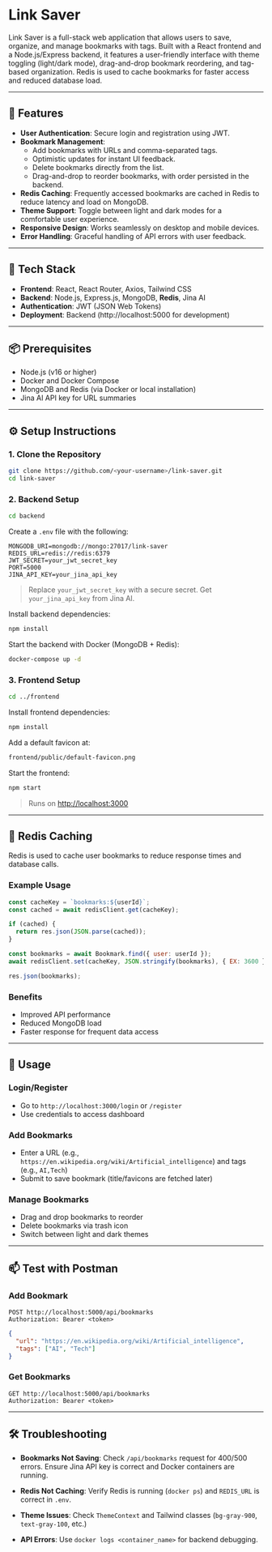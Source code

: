 
# Link Saver

Link Saver is a full-stack web application that allows users to save, organize, and manage bookmarks with tags. Built with a React frontend and a Node.js/Express backend, it features a user-friendly interface with theme toggling (light/dark mode), drag-and-drop bookmark reordering, and tag-based organization. Redis is used to cache bookmarks for faster access and reduced database load.

---

## 🚀 Features

- **User Authentication**: Secure login and registration using JWT.
- **Bookmark Management**:
  - Add bookmarks with URLs and comma-separated tags.
  - Optimistic updates for instant UI feedback.
  - Delete bookmarks directly from the list.
  - Drag-and-drop to reorder bookmarks, with order persisted in the backend.
- **Redis Caching**: Frequently accessed bookmarks are cached in Redis to reduce latency and load on MongoDB.
- **Theme Support**: Toggle between light and dark modes for a comfortable user experience.
- **Responsive Design**: Works seamlessly on desktop and mobile devices.
- **Error Handling**: Graceful handling of API errors with user feedback.

---

## 🧰 Tech Stack

- **Frontend**: React, React Router, Axios, Tailwind CSS
- **Backend**: Node.js, Express.js, MongoDB, **Redis**, Jina AI
- **Authentication**: JWT (JSON Web Tokens)
- **Deployment**: Backend (http://localhost:5000 for development)

---

## 📦 Prerequisites

- Node.js (v16 or higher)
- Docker and Docker Compose
- MongoDB and Redis (via Docker or local installation)
- Jina AI API key for URL summaries

---

## ⚙️ Setup Instructions

### 1. Clone the Repository

```bash
git clone https://github.com/<your-username>/link-saver.git
cd link-saver
````

### 2. Backend Setup

```bash
cd backend
```

Create a `.env` file with the following:

```
MONGODB_URI=mongodb://mongo:27017/link-saver  
REDIS_URL=redis://redis:6379  
JWT_SECRET=your_jwt_secret_key  
PORT=5000  
JINA_API_KEY=your_jina_api_key  
```

> Replace `your_jwt_secret_key` with a secure secret.
> Get `your_jina_api_key` from Jina AI.

Install backend dependencies:

```bash
npm install
```

Start the backend with Docker (MongoDB + Redis):

```bash
docker-compose up -d
```

### 3. Frontend Setup

```bash
cd ../frontend
```

Install frontend dependencies:

```bash
npm install
```

Add a default favicon at:

```bash
frontend/public/default-favicon.png
```

Start the frontend:

```bash
npm start
```

> Runs on [http://localhost:3000](http://localhost:3000)

---

## 📌 Redis Caching

Redis is used to cache user bookmarks to reduce response times and database calls.

### Example Usage

```js
const cacheKey = `bookmarks:${userId}`;
const cached = await redisClient.get(cacheKey);

if (cached) {
  return res.json(JSON.parse(cached));
}

const bookmarks = await Bookmark.find({ user: userId });
await redisClient.set(cacheKey, JSON.stringify(bookmarks), { EX: 3600 }); // Cache for 1 hour

res.json(bookmarks);
```

### Benefits

* Improved API performance
* Reduced MongoDB load
* Faster response for frequent data access

---

## 🧪 Usage

### Login/Register

* Go to `http://localhost:3000/login` or `/register`
* Use credentials to access dashboard

### Add Bookmarks

* Enter a URL (e.g., `https://en.wikipedia.org/wiki/Artificial_intelligence`) and tags (e.g., `AI,Tech`)
* Submit to save bookmark (title/favicons are fetched later)

### Manage Bookmarks

* Drag and drop bookmarks to reorder
* Delete bookmarks via trash icon
* Switch between light and dark themes

---

## 📫 Test with Postman

### Add Bookmark

```
POST http://localhost:5000/api/bookmarks  
Authorization: Bearer <token>
```

```json
{
  "url": "https://en.wikipedia.org/wiki/Artificial_intelligence",
  "tags": ["AI", "Tech"]
}
```

### Get Bookmarks

```
GET http://localhost:5000/api/bookmarks  
Authorization: Bearer <token>
```

---

## 🛠 Troubleshooting

* **Bookmarks Not Saving**:
  Check `/api/bookmarks` request for 400/500 errors. Ensure Jina API key is correct and Docker containers are running.

* **Redis Not Caching**:
  Verify Redis is running (`docker ps`) and `REDIS_URL` is correct in `.env`.

* **Theme Issues**:
  Check `ThemeContext` and Tailwind classes (`bg-gray-900`, `text-gray-100`, etc.)

* **API Errors**:
  Use `docker logs <container_name>` for backend debugging.

